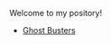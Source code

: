 Welcome to my pository!

<ul> 
<li><a href="htmlcss/index.html" target="_blank"> Ghost Busters</a></li>